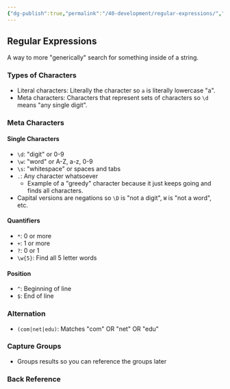 ```yaml
---
{"dg-publish":true,"permalink":"/40-development/regular-expressions/","noteIcon":"1","created":"Aug 29, 2024 17:17","updated":"Sep 12, 2024 23:24"}
---
```



## Regular Expressions

A way to more "generically" search for something inside of a string.

### Types of Characters

- Literal characters: Literally the character so `a` is literally lowercase "a".
- Meta characters: Characters that represent sets of characters so `\d` means "any single digit".

### Meta Characters

#### Single Characters

- `\d`: "digit" or 0-9
- `\w`: "word" or A-Z, a-z, 0-9
- `\s`: "whitespace" or spaces and tabs
- `.`: Any character whatsoever
    - Example of a "greedy" character because it just keeps going and finds all characters.
- Capital versions are negations so `\D` is "not a digit", `W` is "not a word", etc.

#### Quantifiers

- `*`: 0 or more
- `+`: 1 or more
- `?`: 0 or 1
- `\w{5}`: Find all 5 letter words

#### Position

- `^`: Beginning of line
- `$`: End of line

### Alternation

- `(com|net|edu)`: Matches "com" OR "net" OR "edu"

### Capture Groups

- Groups results so you can reference the groups later

### Back Reference
